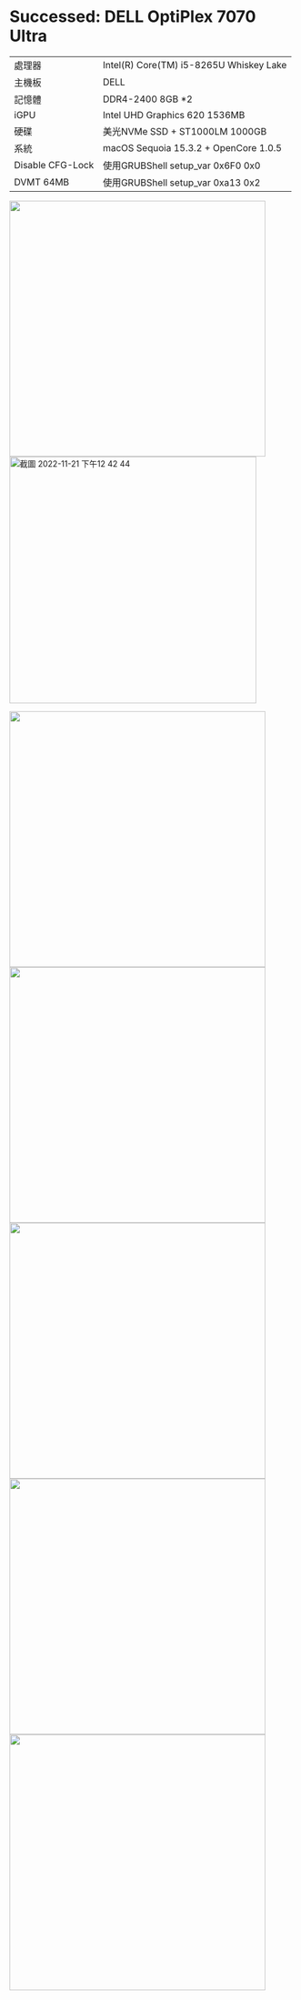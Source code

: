 # Successed: DELL OptiPlex 7070 Ultra

<table>
  <tr>
    <td>處理器</td><td>Intel(R) Core(TM) i5-8265U Whiskey Lake</td>
  </tr>
  <tr>
    <td>主機板</td><td>DELL</td>
  </tr>
  <tr>  
    <td>記憶體</td><td>DDR4-2400 8GB *2</td>
  </tr>
  <tr>
    <td>iGPU</td><td>Intel UHD Graphics 620 1536MB</td>
  </tr>
  <tr>  
    <td>硬碟</td><td>美光NVMe SSD + ST1000LM 1000GB</td>
  </tr>
  <tr>
    <td>系統</td><td>macOS Sequoia 15.3.2 + OpenCore 1.0.5</td>
  </tr>  
 <tr>
    <td>Disable CFG-Lock</td><td>使用GRUBShell setup_var 0x6F0 0x0</td>
  </tr>  
 <tr>
    <td>DVMT 64MB</td><td>使用GRUBShell setup_var 0xa13 0x2</td>
  </tr>  
</table>
<img width="450" src="https://user-images.githubusercontent.com/79300809/202965874-cd430d18-c728-4703-b974-68fa9298f7d7.jpg"><br>
<img width="434" alt="截圖 2022-11-21 下午12 42 44" src="https://user-images.githubusercontent.com/79300809/202967318-52cc2fdf-12f3-45a3-8fe4-47ea210cbf35.png"><br>


<img width="450" src="https://github.com/user-attachments/assets/1f20b8d0-e453-4d8f-ac87-f676d42805ad"><br>
<img width="450" src="https://github.com/user-attachments/assets/5fed73f0-e087-496a-b186-e8a46cac3357"><br>
<img width="450" src="https://github.com/user-attachments/assets/6f6539fd-dec7-4577-9710-c964cf60864d"><br>
<img width="450" src="https://github.com/user-attachments/assets/5aaca4e8-2888-40f3-8432-6e6c9e25be60"><br>
<img width="450" src="https://github.com/user-attachments/assets/9816d865-7514-4d3a-b68c-d2661004fc93"><br>

